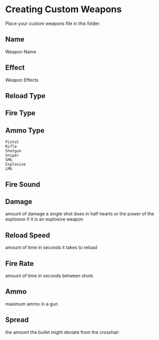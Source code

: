 # Creating Custom Weapons
Place your custom weapons file in this folder.

## Name
Weapon Name

## Effect
Weapon Effects

## Reload Type

## Fire Type

## Ammo Type
    Pistol
    Rifle
    Shotgun
    Sniper
    SMG
    Explosive
    LMG

## Fire Sound

## Damage
amount of damage a single shot does in half hearts or the power of the explosion if it is an explosive weapon

## Reload Speed
amount of time in seconds it takes to reload

## Fire Rate
amount of time in seconds between shots

## Ammo
maximum ammo in a gun

## Spread
the amount the bullet might deviate from the crosshair
